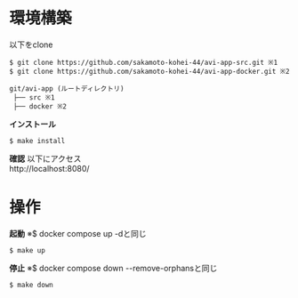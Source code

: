 # **環境構築**
以下をclone
```
$ git clone https://github.com/sakamoto-kohei-44/avi-app-src.git ※1
$ git clone https://github.com/sakamoto-kohei-44/avi-app-docker.git ※2
```
```
git/avi-app (ルートディレクトリ)
 ├── src ※1
 ├── docker ※2
```
**インストール**
```
$ make install
```
**確認**
以下にアクセス\
http://localhost:8080/

# **操作**
**起動**
※$ docker compose up -dと同じ
```
$ make up
```
**停止**
※$ docker compose down --remove-orphansと同じ
```
$ make down
```
